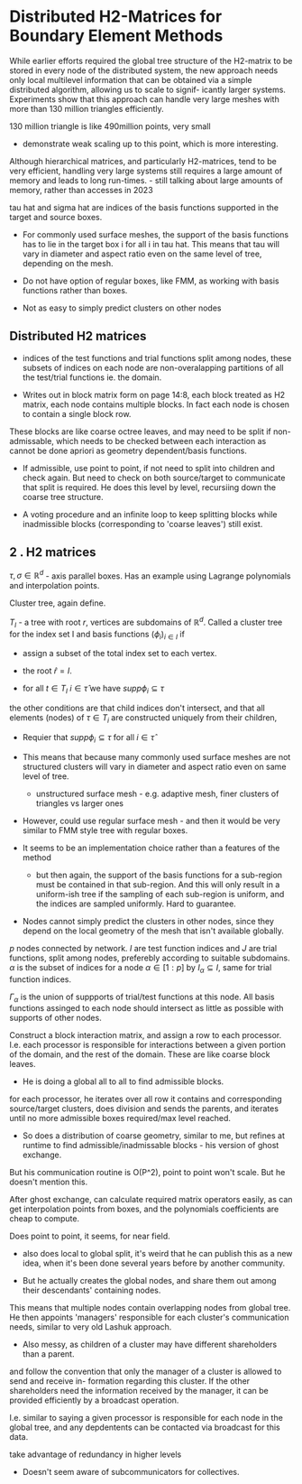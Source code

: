 # Distributed H2-Matrices for Boundary Element Methods

While earlier efforts required the global tree structure of the H2-matrix to be stored in every node of the distributed system, the new approach needs only local multilevel information that can be obtained via a simple distributed algorithm, allowing us to scale to signif- icantly larger systems. Experiments show that this approach can handle very large meshes with more than 130 million triangles efficiently.

130 million triangle is like 490million points, very small

- demonstrate weak scaling up to this point, which is more interesting.

Although hierarchical matrices, and particularly H2-matrices, tend to be very efficient, handling very large systems still requires a large amount of memory and leads to long run-times.
    - still talking about large amounts of memory, rather than accesses in 2023

tau hat and sigma hat are indices of the basis functions supported in the target and source boxes.

- For commonly used surface meshes, the support of the basis functions has to lie in the target box i for all i in tau hat. This means that tau will vary in diameter and aspect ratio even on the same level of tree, depending on the mesh.

- Do not have option of regular boxes, like FMM, as working with basis functions rather than boxes.

- Not as easy to simply predict clusters on other nodes

## Distributed H2 matrices

- indices of the test functions and trial functions split among nodes, these subsets of indices on each node are non-overalapping partitions of all the test/trial functions ie. the domain.

- Writes out in block matrix form on page 14:8, each block treated as H2 matrix, each node contains multiple blocks. In fact each node is chosen to contain a single block row.

These blocks are like coarse octree leaves, and may need to be split if non-admissable, which needs to be checked between each interaction as cannot be done apriori as geometry dependent/basis functions.

- If admissible, use point to point, if not need to split into children and check again. But need to check on both source/target to communicate that split is required. He does this level by level, recursiing down the coarse tree structure.

- A voting procedure and an infinite loop to keep splitting blocks while inadmissible blocks (corresponding to 'coarse leaves') still exist.

## 2 . H2 matrices

$\tau, \sigma \in \mathbb{R}^d$ - axis parallel boxes. Has an example using Lagrange polynomials and interpolation points.

Cluster tree, again define.

$T_I$ - a tree with root $r$, vertices are subdomains of $\mathbb{R}^d$. Called a cluster tree for the index set I and basis functions $(\phi_i)_{i \in I}$ if

- assign a subset of the total index set to each vertex.

- the root $\hat{r} = I$.
- for all $t \in T_I$ $i \in \hat{\tau}$ we have $supp \phi_i \subseteq \tau$

the other conditions are that child indices don't intersect, and that all elements (nodes) of $\tau \in T_i$ are constructed uniquely from their children,

- Requier that $supp \phi_i \subseteq \tau$ for all $i \in \hat{\tau}$

- This means that because many commonly used surface meshes are not structured clusters will vary in diameter and aspect ratio even on same level of tree.

    - unstructured surface mesh - e.g. adaptive mesh, finer clusters of triangles vs larger ones

- However, could use regular surface mesh - and then it would be very similar to FMM style tree with regular boxes.

- It seems to be an implementation choice rather than a features of the method
    - but then again, the support of the basis functions for a sub-region must be contained in that sub-region. And this will only result in a uniform-ish tree if the sampling of each sub-region is uniform, and the indices are sampled uniformly. Hard to guarantee.

- Nodes cannot simply predict the clusters in other nodes, since they depend on the local geometry of the mesh that isn't available globally.



$p$ nodes connected by network. $I$ are test function indices and $J$ are trial functions, split among nodes, preferebly according to suitable subdomains. $\alpha$ is the subset of indices for a node $\alpha \in [1: p]$ by $I_\alpha \subseteq I$, same for trial function indices.

$\Gamma_\alpha$ is the union of suppports of trial/test functions at this node. All basis functions assinged to each node should intersect as little as possible with supports of other nodes.

Construct a block interaction matrix, and assign a row to each processor.
I.e. each processor is responsible for interactions between a given portion of the domain, and the rest of the domain. These are like coarse block leaves.

- He is doing a global all to all to find admissible blocks.

for each processor, he iterates over all row it contains and corresponding source/target clusters,  does division and sends the parents, and iterates until no more admissible boxes required/max level reached.

- So does a distribution of coarse geometry, similar to me, but refines at runtime to find admissible/inadmissable blocks - his version of ghost exchange.

But his communication routine is O(P^2), point to point won't scale. But he doesn't mention this.

After ghost exchange, can calculate required matrix operators easily, as can get interpolation points from boxes, and the polynomials coefficients are cheap to compute.

Does point to point, it seems, for near field.

- also does local to global split, it's weird that he can publish this as a new idea, when it's been done several years before by another community.

- But he actually creates the global nodes, and share them out among their descendants' containing nodes.

This means that multiple nodes contain overlapping nodes from global tree. He then appoints 'managers' responsible for each cluster's communication needs, similar to very old Lashuk approach.

- Also messy, as children of a cluster may have different shareholders than a parent.

and follow the convention that only the manager of a cluster is allowed to send and receive in- formation regarding this cluster. If the other shareholders need the information received by the manager, it can be provided efficiently by a broadcast operation.

I.e. similar to saying a given processor is responsible for each node in the global tree, and any depdentents can be contacted via broadcast for this data.

take advantage of redundancy in higher levels

- Doesn't seem aware of subcommunicators for collectives.

